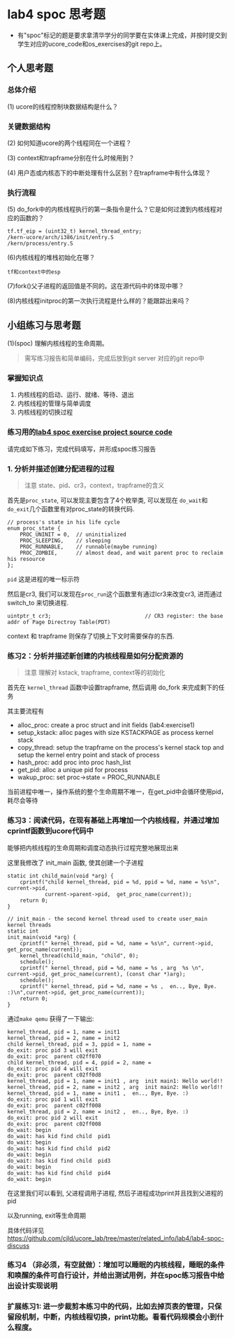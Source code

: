 # lab4 spoc 思考题

- 有"spoc"标记的题是要求拿清华学分的同学要在实体课上完成，并按时提交到学生对应的ucore_code和os_exercises的git repo上。

## 个人思考题

### 总体介绍

(1) ucore的线程控制块数据结构是什么？

### 关键数据结构

(2) 如何知道ucore的两个线程同在一个进程？

(3) context和trapframe分别在什么时候用到？

(4) 用户态或内核态下的中断处理有什么区别？在trapframe中有什么体现？

### 执行流程

(5) do_fork中的内核线程执行的第一条指令是什么？它是如何过渡到内核线程对应的函数的？
```
tf.tf_eip = (uint32_t) kernel_thread_entry;
/kern-ucore/arch/i386/init/entry.S
/kern/process/entry.S
```

(6)内核线程的堆栈初始化在哪？
```
tf和context中的esp
```

(7)fork()父子进程的返回值是不同的。这在源代码中的体现中哪？

(8)内核线程initproc的第一次执行流程是什么样的？能跟踪出来吗？

## 小组练习与思考题

(1)(spoc) 理解内核线程的生命周期。

> 需写练习报告和简单编码，完成后放到git server 对应的git repo中

### 掌握知识点
1. 内核线程的启动、运行、就绪、等待、退出
2. 内核线程的管理与简单调度
3. 内核线程的切换过程

### 练习用的[lab4 spoc exercise project source code](https://github.com/chyyuu/ucore_lab/tree/master/related_info/lab4/lab4-spoc-discuss)


请完成如下练习，完成代码填写，并形成spoc练习报告

### 1. 分析并描述创建分配进程的过程

> 注意 state、pid、cr3，context，trapframe的含义

首先是`proc_state`, 可以发现主要包含了4个枚举类, 可以发现在
`do_wait`和`do_exit`几个函数里有对proc_state的转换代码.
```
// process's state in his life cycle
enum proc_state {
    PROC_UNINIT = 0,  // uninitialized
    PROC_SLEEPING,    // sleeping
    PROC_RUNNABLE,    // runnable(maybe running)
    PROC_ZOMBIE,      // almost dead, and wait parent proc to reclaim his resource
};
```

`pid` 这是进程的唯一标示符

然后是cr3, 我们可以发现在`proc_run`这个函数里有通过lcr3来改变cr3, 进而通过switch_to
来切换进程.

```
uintptr_t cr3;                              // CR3 register: the base addr of Page Directroy Table(PDT)
```

context 和 trapframe 则保存了切换上下文时需要保存的东西.



### 练习2：分析并描述新创建的内核线程是如何分配资源的

> 注意 理解对 kstack, trapframe, context等的初始化

首先在 `kernel_thread` 函数中设置trapframe, 然后调用 do_fork 来完成剩下的任务

其主要流程有

*   alloc_proc:   create a proc struct and init fields (lab4:exercise1)
*   setup_kstack: alloc pages with size KSTACKPAGE as process kernel stack
*   copy_thread:  setup the trapframe on the  process's kernel stack top and
    setup the kernel entry point and stack of process
*   hash_proc:    add proc into proc hash_list
*   get_pid:      alloc a unique pid for process
*   wakup_proc:   set proc->state = PROC_RUNNABLE



当前进程中唯一，操作系统的整个生命周期不唯一，在get_pid中会循环使用pid，耗尽会等待

### 练习3：阅读代码，在现有基础上再增加一个内核线程，并通过增加cprintf函数到ucore代码中
能够把内核线程的生命周期和调度动态执行过程完整地展现出来

这里我修改了 init_main 函数, 使其创建一个子进程

```
static int child_main(void *arg) {
    cprintf("child kernel_thread, pid = %d, ppid = %d, name = %s\n", current->pid,
    		current->parent->pid,  get_proc_name(current));
    return 0;
}

// init_main - the second kernel thread used to create user_main kernel threads
static int
init_main(void *arg) {
    cprintf(" kernel_thread, pid = %d, name = %s\n", current->pid, get_proc_name(current));
    kernel_thread(child_main, "child", 0);
	schedule();
    cprintf(" kernel_thread, pid = %d, name = %s , arg  %s \n", current->pid, get_proc_name(current), (const char *)arg);
	schedule();
    cprintf(" kernel_thread, pid = %d, name = %s ,  en.., Bye, Bye. :)\n",current->pid, get_proc_name(current));
    return 0;
}
```

通过`make qemu` 获得了一下输出:
```
kernel_thread, pid = 1, name = init1
kernel_thread, pid = 2, name = init2
child kernel_thread, pid = 3, ppid = 1, name =
do_exit: proc pid 3 will exit
do_exit: proc  parent c02ff070
child kernel_thread, pid = 4, ppid = 2, name =
do_exit: proc pid 4 will exit
do_exit: proc  parent c02ff0d8
kernel_thread, pid = 1, name = init1 , arg  init main1: Hello world!!
kernel_thread, pid = 2, name = init2 , arg  init main2: Hello world!!
kernel_thread, pid = 1, name = init1 ,  en.., Bye, Bye. :)
do_exit: proc pid 1 will exit
do_exit: proc  parent c02ff008
kernel_thread, pid = 2, name = init2 ,  en.., Bye, Bye. :)
do_exit: proc pid 2 will exit
do_exit: proc  parent c02ff008
do_wait: begin
do_wait: has kid find child  pid1
do_wait: begin
do_wait: has kid find child  pid2
do_wait: begin
do_wait: has kid find child  pid3
do_wait: begin
do_wait: has kid find child  pid4
do_wait: begin
```
在这里我们可以看到, 父进程调用子进程, 然后子进程成功print并且找到父进程的pid

以及running, exit等生命周期

具体代码详见 <https://github.com/cjld/ucore_lab/tree/master/related_info/lab4/lab4-spoc-discuss>

### 练习4 （非必须，有空就做）：增加可以睡眠的内核线程，睡眠的条件和唤醒的条件可自行设计，并给出测试用例，并在spoc练习报告中给出设计实现说明

### 扩展练习1: 进一步裁剪本练习中的代码，比如去掉页表的管理，只保留段机制，中断，内核线程切换，print功能。看看代码规模会小到什么程度。

